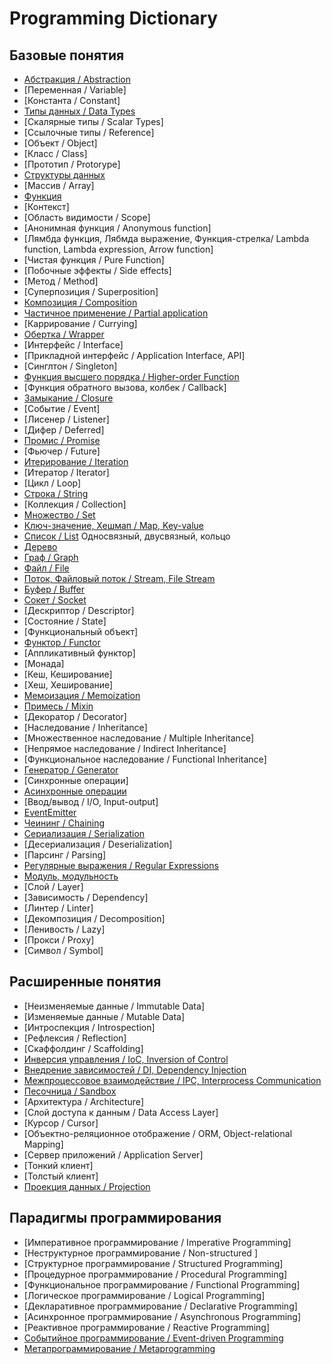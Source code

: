 # Programming Dictionary

## Базовые понятия

- [Абстракция / Abstraction](https://github.com/HowProgrammingWorks/Abstractions)
- [Переменная / Variable]
- [Константа / Constant]
- [Типы данных / Data Types](https://github.com/HowProgrammingWorks/DataTypes)
- [Скалярные типы / Scalar Types]
- [Ссылочные типы / Reference]
- [Объект / Object]
- [Класс / Class]
- [Прототип / Protorype]
- [Cтруктуры данных](https://github.com/HowProgrammingWorks/DataStructures)
- [Массив / Array]
- [Функция](https://github.com/HowProgrammingWorks/Function)
- [Контекст]
- [Область видимости / Scope]
- [Анонимная функция / Anonymous function]
- [Лямбда функция, Лябмда выражение, Функция-стрелка/ Lambda function, Lambda expression, Arrow function]
- [Чистая функция / Pure Function]
- [Побочные эффекты / Side effects]
- [Метод / Method]
- [Суперпозиция / Superposition]
- [Композиция / Composition](https://github.com/HowProgrammingWorks/Composition)
- [Частичное применение / Partial application](https://github.com/HowProgrammingWorks/PartialApplication)
- [Каррирование / Currying]
- [Обертка / Wrapper](https://github.com/HowProgrammingWorks/Wrapper)
- [Интерфейс / Interface]
- [Прикладной интерфейс / Application Interface, API]
- [Синглтон / Singleton]
- [Функция высшего порядка / Higher-order Function](https://github.com/HowProgrammingWorks/HigherOrderFunction)
- [Функция обратного вызова, колбек / Callback]
- [Замыкание / Closure](https://github.com/HowProgrammingWorks/Closure)
- [Событие / Event]
- [Лисенер / Listener]
- [Дифер / Deferred]
- [Промис / Promise](https://github.com/HowProgrammingWorks/Promise)
- [Фьючер / Future]
- [Итерирование / Iteration](https://github.com/HowProgrammingWorks/Iteration)
- [Итератор / Iterator]
- [Цикл / Loop]
- [Строка / String](https://github.com/HowProgrammingWorks/String)
- [Коллекция / Collection]
- [Множество / Set](https://github.com/HowProgrammingWorks/Set)
- [Ключ-значение, Хешмап / Map, Key-value](https://github.com/HowProgrammingWorks/KeyValue)
- [Список / List](https://github.com/HowProgrammingWorks/LinkedList) Односвязный, двусвязный, кольцо
- [Дерево](https://github.com/HowProgrammingWorks/TreeNode)
- [Граф / Graph](https://github.com/HowProgrammingWorks/DirectedGraph)
- [Файл / File](https://github.com/HowProgrammingWorks/Files)
- [Поток, Файловый поток / Stream, File Stream](https://github.com/HowProgrammingWorks/Streams)
- [Буфер / Buffer](https://github.com/HowProgrammingWorks/Buffers)
- [Сокет / Socket](https://github.com/HowProgrammingWorks/Socket)
- [Дескриптор / Descriptor]
- [Состояние / State]
- [Функциональный объект]
- [Функтор / Functor](https://github.com/HowProgrammingWorks/Functor)
- [Аппликативный функтор]
- [Монада]
- [Кеш, Кеширование]
- [Хеш, Хеширование]
- [Мемоизация / Memoization](https://github.com/HowProgrammingWorks/Memoization)
- [Примесь / Mixin](https://github.com/HowProgrammingWorks/Mixin)
- [Декоратор / Decorator]
- [Наследование / Inheritance]
- [Множественное наследование / Multiple Inheritance]
- [Непрямое наследование / Indirect Inheritance]
- [Функциональное наследование / Functional Inheritance]
- [Генератор / Generator](https://github.com/HowProgrammingWorks/Generator)
- [Синхронные операции]
- [Асинхронные операции](https://github.com/HowProgrammingWorks/AsynchronousProgramming)
- [Ввод/вывод / I/O, Input-output]
- [EventEmitter](https://github.com/HowProgrammingWorks/EventEmitter)
- [Чеининг / Chaining](https://github.com/HowProgrammingWorks/Chaining)
- [Сериализация / Serialization](https://github.com/HowProgrammingWorks/Serialization)
- [Десериализация / Deserialization]
- [Парсинг / Parsing]
- [Регулярные выражения / Regular Expressions](https://github.com/HowProgrammingWorks/RegExp)
- [Модуль, модульность](https://github.com/HowProgrammingWorks/Modularity)
- [Слой / Layer]
- [Зависимость / Dependency]
- [Линтер / Linter]
- [Декомпозиция / Decomposition]
- [Ленивость / Lazy]
- [Прокси / Proxy]
- [Символ / Symbol]

## Расширенные понятия

- [Неизменяемые данные / Immutable Data]
- [Изменяемые данные / Mutable Data]
- [Интроспекция / Introspection]
- [Рефлексия / Reflection]
- [Скаффолдинг / Scaffolding]
- [Инверсия управления / IoC, Inversion of Control](https://github.com/HowProgrammingWorks/InversionOfControl)
- [Внедрение зависимостей / DI, Dependency Injection](https://github.com/HowProgrammingWorks/DependencyInjection)
- [Межпроцессовое взаимодействие / IPC, Interprocess Communication](https://github.com/HowProgrammingWorks/InterProcessCommunication)
- [Песочница / Sandbox](https://github.com/HowProgrammingWorks/Sandboxes)
- [Архитектура / Architecture]
- [Слой доступа к данным / Data Access Layer]
- [Курсор / Cursor]
- [Объектно-реляционное отображение / ORM, Object-relational Mapping]
- [Сервер приложений / Application Server]
- [Тонкий клиент]
- [Толстый клиент]
- [Проекция данных / Projection](https://github.com/HowProgrammingWorks/Projection)

## Парадигмы программирования

- [Императивное программирование / Imperative Programming]
- [Неструктурное программирование / Non-structured ]
- [Структурное программирование / Structured Programming]
- [Процедурное программирование / Procedural Programming]
- [Функциональное программирование / Functional Programming]
- [Логическое программирование / Logical Programming]
- [Декларативное программирование / Declarative Programming]
- [Асинхронное программирование / Asynchronous Programming]
- [Реактивное программирование / Reactive Programming]
- [Событийное программирование / Event-driven Programming](https://github.com/HowProgrammingWorks/EventDrivenProgramming)
- [Метапрограммирование / Metaprogramming](https://github.com/HowProgrammingWorks/Metaprogramming)
